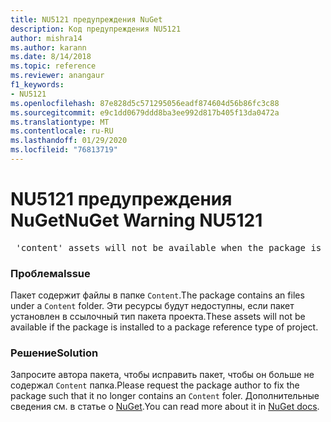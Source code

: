 ```yaml
---
title: NU5121 предупреждения NuGet
description: Код предупреждения NU5121
author: mishra14
ms.author: karann
ms.date: 8/14/2018
ms.topic: reference
ms.reviewer: anangaur
f1_keywords:
- NU5121
ms.openlocfilehash: 87e828d5c571295056eadf874604d56b86fc3c88
ms.sourcegitcommit: e9c1dd0679ddd8ba3ee992d817b405f13da0472a
ms.translationtype: MT
ms.contentlocale: ru-RU
ms.lasthandoff: 01/29/2020
ms.locfileid: "76813719"
---
```

# <a name="nuget-warning-nu5121"></a><span data-ttu-id="55d7c-103">NU5121 предупреждения NuGet</span><span class="sxs-lookup"><span data-stu-id="55d7c-103">NuGet Warning NU5121</span></span>
<pre> 'content' assets will not be available when the package is installed after the migration.</pre>

### <a name="issue"></a><span data-ttu-id="55d7c-104">Проблема</span><span class="sxs-lookup"><span data-stu-id="55d7c-104">Issue</span></span>

<span data-ttu-id="55d7c-105">Пакет содержит файлы в папке `Content`.</span><span class="sxs-lookup"><span data-stu-id="55d7c-105">The package contains an files under a `Content` folder.</span></span> <span data-ttu-id="55d7c-106">Эти ресурсы будут недоступны, если пакет установлен в ссылочный тип пакета проекта.</span><span class="sxs-lookup"><span data-stu-id="55d7c-106">These assets will not be available if the package is installed to a package reference type of project.</span></span>


### <a name="solution"></a><span data-ttu-id="55d7c-107">Решение</span><span class="sxs-lookup"><span data-stu-id="55d7c-107">Solution</span></span>

<span data-ttu-id="55d7c-108">Запросите автора пакета, чтобы исправить пакет, чтобы он больше не содержал `Content` папка.</span><span class="sxs-lookup"><span data-stu-id="55d7c-108">Please request the package author to fix the package such that it no longer contains an `Content` foler.</span></span> <span data-ttu-id="55d7c-109">Дополнительные сведения см. в статье о [NuGet](../../consume-packages/migrate-packages-config-to-package-reference.md).</span><span class="sxs-lookup"><span data-stu-id="55d7c-109">You can read more about it in [NuGet docs](../../consume-packages/migrate-packages-config-to-package-reference.md).</span></span>
